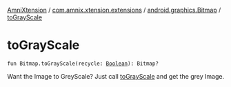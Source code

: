 [AmniXtension](../../index.md) / [com.amnix.xtension.extensions](../index.md) / [android.graphics.Bitmap](index.md) / [toGrayScale](./to-gray-scale.md)

# toGrayScale

`fun Bitmap.toGrayScale(recycle: `[`Boolean`](https://kotlinlang.org/api/latest/jvm/stdlib/kotlin/-boolean/index.html)`): Bitmap?`

Want the Image to GreyScale? Just call [toGrayScale](./to-gray-scale.md) and get the grey Image.


